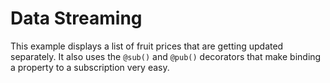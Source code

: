# Data Streaming

This example displays a list of fruit prices that are getting updated separately. It also uses the `@sub()` and `@pub()` decorators that make binding a property to a subscription very easy.
